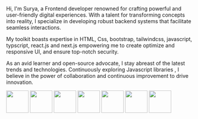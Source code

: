 Hi, I'm Surya, a Frontend developer renowned for crafting powerful and user-friendly digital experiences. With a talent for transforming concepts into reality, I specialize in developing robust backend systems that facilitate seamless interactions.

My toolkit boasts expertise in HTML, Css, bootstrap, tailwindcss, javascript, typscript, react.js and next.js empowering me to create optimize and responsive UI, and ensure top-notch security. 

As an avid learner and open-source advocate, I stay abreast of the latest trends and technologies. Continuously exploring Javascript libraries , I believe in the power of collaboration and continuous improvement to drive innovation.


<img src="https://www.vectorlogo.zone/logos/w3_html5/w3_html5-ar21.svg" width="60"></code>
<img src="https://www.vectorlogo.zone/logos/w3_css/w3_css-official.svg" width="60"></code>
<img src="https://www.vectorlogo.zone/logos/tailwindcss/tailwindcss-icon.svg" width="60"></code>
<img src="https://www.vectorlogo.zone/logos/getbootstrap/getbootstrap-icon.svg" width="60"></code>
<img src="https://www.vectorlogo.zone/logos/javascript/javascript-horizontal.svg" width="60"></code>
<img src="https://www.vectorlogo.zone/logos/typescriptlang/typescriptlang-icon.svg" width="60"></code>
<img src="https://www.vectorlogo.zone/logos/reactjs/reactjs-icon.svg" width="60"></code>
